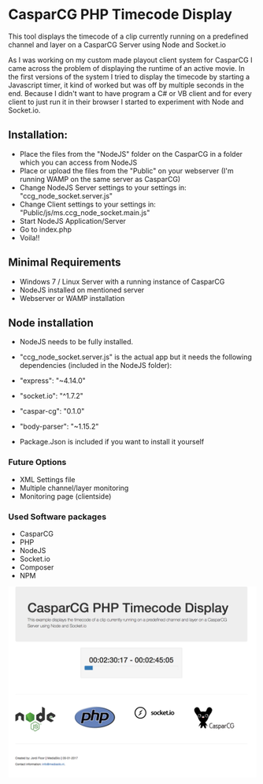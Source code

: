 # CasparCG PHP Timecode Display
This tool displays the timecode of a clip currently running on a predefined channel and layer on a CasparCG Server using Node and Socket.io

As I was working on my custom made playout client system for CasparCG I came across the problem of displaying the runtime of an active movie.
In the first versions of the system I tried to display the timecode by starting a Javascript timer, it kind of worked but was off by multiple seconds in the end.
Because I didn't want to have program a C# or VB client and for every client to just run it in their browser I started to experiment with Node and Socket.io.

## Installation:
- Place the files from the "NodeJS" folder on the CasparCG in a folder which you can access from NodeJS
- Place or upload the files from the "Public" on your webserver (I'm running WAMP on the same server as CasparCG)
- Change NodeJS Server settings to your settings in: "ccg_node_socket.server.js"
- Change Client settings to your settings in: "Public/js/ms.ccg_node_socket.main.js"
- Start NodeJS Application/Server
- Go to index.php
- Voila!!

## Minimal Requirements
- Windows 7 / Linux Server with a running instance of CasparCG
- NodeJS installed on mentioned server
- Webserver or WAMP installation

## Node installation
- NodeJS needs to be fully installed.
- "ccg_node_socket.server.js" is the actual app but it needs the following dependencies (included in the NodeJS folder):
- "express": "~4.14.0"
- "socket.io": "^1.7.2"
- "caspar-cg": "0.1.0"
- "body-parser": "~1.15.2"

- Package.Json is included if you want to install it yourself

### Future Options
- XML Settings file
- Multiple channel/layer monitoring
- Monitoring page (clientside)

### Used Software packages
- CasparCG
- PHP
- NodeJS
- Socket.io
- Composer
- NPM


![alt tag](https://github.com/MediaSiloNL/CasparCG-PHP-Timecode-Display/blob/master/Readme/screenshot.png)
